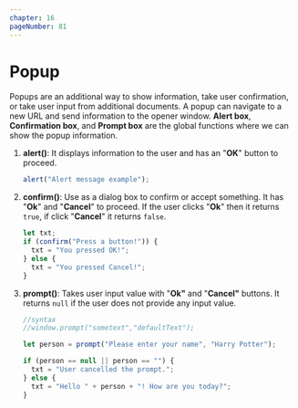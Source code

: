 ```yaml
---
chapter: 16
pageNumber: 81
---
```

# Popup

Popups are an additional way to show information, take user confirmation, or take user input from additional documents. A popup can navigate to a new URL and send information to the opener window. **Alert box**, **Confirmation box**,  and **Prompt box** are the global functions where we can show the popup information.

1.  **alert()**: It displays information to the user and has an  "**OK**" button to proceed.

    ```javascript
    alert("Alert message example");
    ```
2.  **confirm()**: Use as a dialog box to confirm or accept something. It has "**Ok**" and "**Cancel**" to proceed. If the user clicks "**Ok**" then it returns `true`, if click "**Cancel**" it returns  `false`.&#x20;

    ```javascript
    let txt;
    if (confirm("Press a button!")) {
      txt = "You pressed OK!";
    } else {
      txt = "You pressed Cancel!";
    }
    ```
3.  **prompt()**: Takes user input value with "**Ok"** and "**Cancel"** buttons. It returns `null` if the user does not provide any input value.

    ```javascript
    //syntax 
    //window.prompt("sometext","defaultText");

    let person = prompt("Please enter your name", "Harry Potter");

    if (person == null || person == "") {
      txt = "User cancelled the prompt.";
    } else {
      txt = "Hello " + person + "! How are you today?";
    }
    ```









